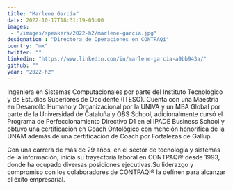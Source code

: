 ```yaml
---
title: "Marlene García"
date: 2022-10-17T18:31:19-05:00
images: 
 - "/images/speakers/2022-h2/marlene-garcia.jpg"
designation : "Directora de Operaciones en CONTPAQi"
country: "mx"
twitter: ""
linkedin: "https://www.linkedin.com/in/marlene-garcia-a9bb943a/"
github: ""
year: "2022-h2"
---
```


Ingeniera en Sistemas Computacionales por parte del Instituto Tecnológico y de Estudios Superiores de Occidente (ITESO). Cuenta con una Maestría en Desarrollo Humano y Organizacional por la UNIVA y un MBA Global por parte de la Universidad de Cataluña y OBS School, adicionalmente cursó el Programa de Perfeccionamiento Directivo D1 en el IPADE Business School y obtuvo una certificación en Coach Ontológico con mención honorífica de la UNAM además de una certificación de Coach por Fortalezas de Gallup.

Con una carrera de más de 29 años, en el sector de tecnología y sistemas de la información, inicia su trayectoria laboral en CONTPAQi® desde 1993, donde ha ocupado diversas posiciones ejecutivas.Su liderazgo y compromiso con los colaboradores de CONTPAQi® la definen para alcanzar el éxito empresarial.